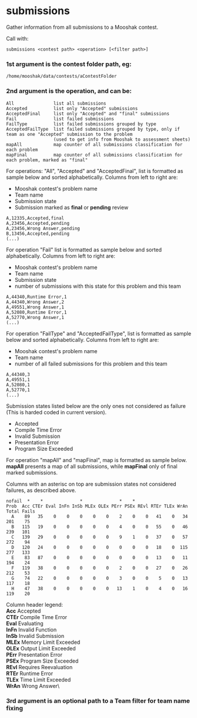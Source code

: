 # submissions
Gather information from all submissions to a Mooshak contest.

Call with:

`submissions <contest path> <operation> [<filter path>]`

### 1st argument is the contest folder path, eg:
 
 `/home/mooshak/data/contests/aContestFolder`
 
### 2nd argument is the operation, and can be:
``` 
All               list all submissions
Accepted          list only "Accepted" submissions
AcceptedFinal     list only "Accepted" and "final" submissions
Fail              list failed submissions
FailType          list failed submissions grouped by type
AcceptedFailType  list failed submissions grouped by type, only if team as one "Accepted" submission to the problem
                  (used to get info from Mooshak to assessment sheets)
mapAll            map counter of all submissions classification for each problem
mapFinal          map counter of all submissions classification for each problem, marked as "final"
```

For operations: "All", "Accepted" and "AcceptedFinal", list is formatted as sample below and sorted alphabetically.
Columns from left to right are:

- Mooshak contest's problem name
- Team name
- Submission state
- Submission marked as **final** or **pending** review

 ``` 
 A,12335,Accepted,final
 A,23456,Accepted,pending
 A,23456,Wrong Answer,pending
 B,13456,Accepted,pending
 (...)
 ``` 
 For operation "Fail" list is formatted as sample below and sorted alphabetically.
 Columns from left to right are:

- Mooshak contest's problem name
- Team name
- Submission state
- number of submissions with this state for this problem and this team

 ``` 
 A,44340,Runtime Error,1
 A,44340,Wrong Answer,2
 A,49551,Wrong Answer,1
 A,52080,Runtime Error,1
 A,52770,Wrong Answer,1
 (...)
 ``` 
 For operation "FailType" and "AcceptedFailType", list is formatted as sample below and sorted alphabetically.
 Columns from left to right are:

- Mooshak contest's problem name
- Team name
- number of all failed submissions for this problem and this team

 ``` 
 A,44340,3
 A,49551,1
 A,52080,1
 A,52770,1
 (...)
 ``` 
 Submission states listed below are the only ones not considered as failure	(This is harded coded in current version).
 -	Accepted
 -	Compile Time Error
 -	Invalid Submission
 -	Presentation Error
 -	Program Size Exceeded

For operation "mapAll" and "mapFinal", map is formatted as sample below.
**mapAll** presents a map of all submissions, while **mapFinal** only of final marked submissions.   

Columns with an asterisc on top are submission states not considered failures, as described above.

 ``` 
 nofail  *    *              *              *    *
 Prob  Acc CTEr Eval InFn InSb MLEx OLEx PErr PSEx REvl RTEr TLEx WrAn Total Fails
   A    89   35    0    0    0    0    0    2    0    0   41    0   34   201    75
   B   115   19    0    0    0    0    0    4    0    0   55    0   46   239   101
   C   139   29    0    0    0    0    0    9    1    0   37    0   57   272    94
   D   120   24    0    0    0    0    0    0    0    0   18    0  115   277   133
   E    83   87    0    0    0    0    0    0    0    0   13    0   11   194    24
   F   119   38    0    0    0    0    0    2    0    0   27    0   26   212    53
   G    74   22    0    0    0    0    0    3    0    0    5    0   13   117    18
   H    47   38    0    0    0    0    0   13    1    0    4    0   16   119    20
``` 
Column header legend:\
**Acc** Accepted\
**CTEr** Compile Time Error\
**Eval** Evaluating\
**InFn** Invalid Function\
**InSb** Invalid Submission\
**MLEx** Memory Limit Exceeded\
**OLEx** Output Limit Exceeded\
**PErr** Presentation Error\
**PSEx** Program Size Exceeded\
**REvl** Requires Reevaluation\
**RTEr** Runtime Error\
**TLEx** Time Limit Exceeded\
**WrAn** Wrong Answer\



### 3rd argument is an optional path to a Team filter for team name fixing

 
